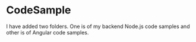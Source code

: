 # CodeSample

I have added two folders. One is of my backend Node.js code samples and other is of Angular code samples. 
